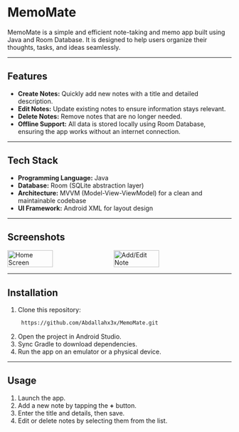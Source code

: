 # MemoMate

MemoMate is a simple and efficient note-taking and memo app built using Java and Room Database. It is designed to help users organize their thoughts, tasks, and ideas seamlessly.

---

## Features

- **Create Notes:** Quickly add new notes with a title and detailed description.
- **Edit Notes:** Update existing notes to ensure information stays relevant.
- **Delete Notes:** Remove notes that are no longer needed.
- **Offline Support:** All data is stored locally using Room Database, ensuring the app works without an internet connection.

---

## Tech Stack

- **Programming Language:** Java
- **Database:** Room (SQLite abstraction layer)
- **Architecture:** MVVM (Model-View-ViewModel) for a clean and maintainable codebase
- **UI Framework:** Android XML for layout design

---

## Screenshots

<div style="display: flex; gap: 12px;">

<img src="https://github.com/user-attachments/assets/675b2c04-d07f-4930-ac0f-7498ab2badbd" alt="Home Screen" width="45%">
<img src="https://github.com/user-attachments/assets/a1ce404d-9392-4dd6-8052-45af01fa3657" alt="Add/Edit Note" width="45%">

</div>


---

## Installation

1. Clone this repository:
   ```bash
    https://github.com/Abdallahx3x/MemoMate.git
   ```
2. Open the project in Android Studio.
3. Sync Gradle to download dependencies.
4. Run the app on an emulator or a physical device.

---

## Usage

1. Launch the app.
2. Add a new note by tapping the **+** button.
3. Enter the title and details, then save.
4. Edit or delete notes by selecting them from the list.
